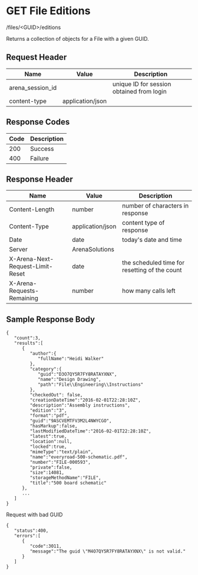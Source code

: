 # GET File Editions


/files/&lt;GUID&gt;/editions

Returns a collection of   objects for a File with a given GUID. 

## Request Header

| Name | Value | Description |
|  --- |  --- |  --- | 
| arena_session_id |   | unique ID for session obtained from login |
| content\-type | application/json |   |

## Response Codes

| Code | Description |
|  --- |  --- | 
| 200 | Success |
| 400 | Failure |

## Response Header

| Name | Value | Description |
|  --- |  --- |  --- | 
| Content\-Length | number | number of characters in response |
| Content\-Type | application/json | content type of response |
| Date | date | today's date and time |
| Server | ArenaSolutions |   |
| X\-Arena\-Next\-Request\-Limit\-Reset  | date | the scheduled time for resetting of the count |
| X\-Arena\-Requests\-Remaining  | number | how many calls left |

## Sample Response Body
```
{  
   "count":3,
   "results":[  
      {  
         "author":{  
            "fullName":"Heidi Walker"
         },
         "category":{  
            "guid":"D3O7QY5R7FY8RATAYXNX",
            "name":"Design Drawing",
            "path":"File\\Engineering\\Instructions" 
         },
         "checkedOut": false,
         "creationDateTime":"2016-02-01T22:28:10Z",
         "description":"Assembly instructions",
         "edition":"3",
         "format":"pdf",
         "guid":"9ASCVEMTFV3M2L4NWYCGO",
         "hasMarkup":false,
         "lastModifiedDateTime":"2016-02-01T22:28:10Z",
         "latest":true,
         "location":null,
         "locked":true,
         "mimeType":"text/plain",
         "name":"everyroad-500-schematic.pdf",
         "number":"FILE-000593",
         "private":false,
         "size":14081,
         "storageMethodName":"FILE",
         "title":"500 board schematic"
      },
      ...
   ]
}
```
Request with bad GUID

```
{  
   "status":400,
   "errors":[  
      {  
         "code":3011,
         "message":"The guid \"M4O7QY5R7FY8RATAYXNX\" is not valid."
      }
   ]
}
```
